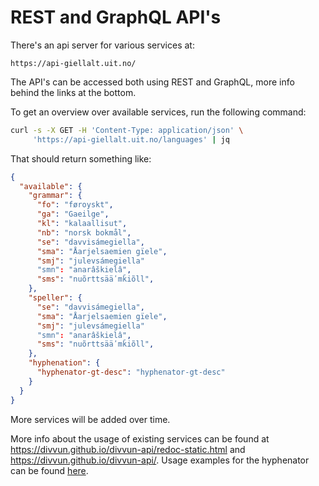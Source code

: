 # REST and GraphQL API's

There's an api server for various services at:

```
https://api-giellalt.uit.no/
```

The API's can be accessed both using REST and GraphQL, more info behind the links at the bottom.

To get an overview over available services, run the following command:

```sh
curl -s -X GET -H 'Content-Type: application/json' \
     'https://api-giellalt.uit.no/languages' | jq
```

That should return something like:

```json
{
  "available": {
    "grammar": {
      "fo": "føroyskt",
      "ga": "Gaeilge",
      "kl": "kalaallisut",
      "nb": "norsk bokmål",
      "se": "davvisámegiella",
      "sma": "Åarjelsaemien gïele",
      "smj": "julevsámegiella"
      "smn": "anarâškielâ",
      "sms": "nuõrttsääʹmǩiõll",
    },
    "speller": {
      "se": "davvisámegiella",
      "sma": "Åarjelsaemien gïele",
      "smj": "julevsámegiella"
      "smn": "anarâškielâ",
      "sms": "nuõrttsääʹmǩiõll",
    },
    "hyphenation": {
      "hyphenator-gt-desc": "hyphenator-gt-desc"
    }
  }
}
```

More services will be added over time.

More info about the usage of existing services can be found at
<https://divvun.github.io/divvun-api/redoc-static.html> and
<https://divvun.github.io/divvun-api/>.
Usage examples for the hyphenator can be found [here](/proof/hyph/API-hyphenation.html).
